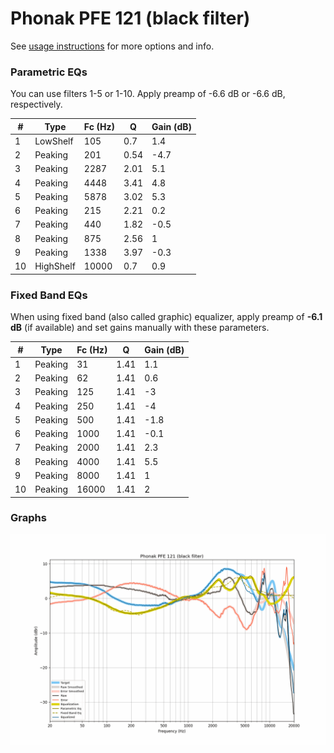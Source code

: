 # Phonak PFE 121 (black filter)
See [usage instructions](https://github.com/jaakkopasanen/AutoEq#usage) for more options and info.

### Parametric EQs
You can use filters 1-5 or 1-10. Apply preamp of -6.6 dB or -6.6 dB, respectively.

|   # | Type      |   Fc (Hz) |    Q |   Gain (dB) |
|-----|-----------|-----------|------|-------------|
|   1 | LowShelf  |       105 | 0.7  |         1.4 |
|   2 | Peaking   |       201 | 0.54 |        -4.7 |
|   3 | Peaking   |      2287 | 2.01 |         5.1 |
|   4 | Peaking   |      4448 | 3.41 |         4.8 |
|   5 | Peaking   |      5878 | 3.02 |         5.3 |
|   6 | Peaking   |       215 | 2.21 |         0.2 |
|   7 | Peaking   |       440 | 1.82 |        -0.5 |
|   8 | Peaking   |       875 | 2.56 |         1   |
|   9 | Peaking   |      1338 | 3.97 |        -0.3 |
|  10 | HighShelf |     10000 | 0.7  |         0.9 |

### Fixed Band EQs
When using fixed band (also called graphic) equalizer, apply preamp of **-6.1 dB** (if available) and set gains manually with these parameters.

|   # | Type    |   Fc (Hz) |    Q |   Gain (dB) |
|-----|---------|-----------|------|-------------|
|   1 | Peaking |        31 | 1.41 |         1.1 |
|   2 | Peaking |        62 | 1.41 |         0.6 |
|   3 | Peaking |       125 | 1.41 |        -3   |
|   4 | Peaking |       250 | 1.41 |        -4   |
|   5 | Peaking |       500 | 1.41 |        -1.8 |
|   6 | Peaking |      1000 | 1.41 |        -0.1 |
|   7 | Peaking |      2000 | 1.41 |         2.3 |
|   8 | Peaking |      4000 | 1.41 |         5.5 |
|   9 | Peaking |      8000 | 1.41 |         1   |
|  10 | Peaking |     16000 | 1.41 |         2   |

### Graphs
![](./Phonak%20PFE%20121%20(black%20filter).png)
